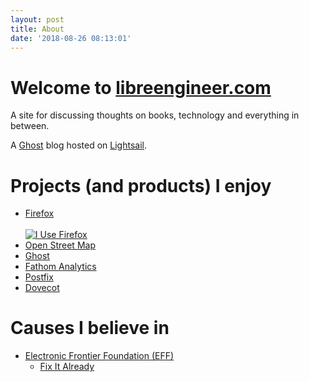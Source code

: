 ```yaml
---
layout: post
title: About
date: '2018-08-26 08:13:01'
---
```


# Welcome to [libreengineer.com](https://libreengineer.com)

A site for discussing thoughts on books, technology and everything in between.

A [Ghost](https://ghost.org/) blog hosted on [Lightsail](https://aws.amazon.com/lightsail/).

# Projects (and products) I enjoy

- [Firefox](https://www.mozilla.org/en-US/firefox/)  
[  
 ![I Use Firefox](//code.cdn.mozilla.net/for-firefox/badges/assets/I-Use-Firefox.png)  
](https://www.mozilla.org/firefox/this-browser-comes-highly-recommended/?utm_source=devs-for.firefox.com&utm_medium=referral&utm_campaign=devs-for-firefox&utm_content=I-Use-Firefox "I Use Firefox")
- [Open Street Map](https://www.openstreetmap.org/)
- [Ghost](https://ghost.org/)
- [Fathom Analytics](https://usefathom.com/)
- [Postfix](http://www.postfix.org/)
- [Dovecot](https://www.dovecot.org/)

# Causes I believe in

- [Electronic Frontier Foundation (EFF)](https://www.eff.org/)
  - [Fix It Already](https://fixitalready.eff.org/)
